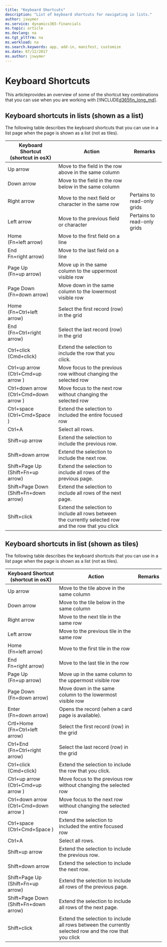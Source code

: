 ```yaml
---
title: "Keyboard Shortcuts"
description: "List of keyboard shortcuts for navigating in lists."
author: jswymer
ms.service: dynamics365-financials
ms.topic: article
ms.devlang: na
ms.tgt_pltfrm: na
ms.workload: na
ms.search.keywords: app, add-in, manifest, customize
ms.date: 07/12/2017
ms.author: jswymer
---
```


# Keyboard Shortcuts
This articleprovides an overview of some of the shortcut key combinations that you can use when you are working with [!INCLUDE[d365fin_long_md](includes/d365fin_long_md.md)].

## Keyboard shortcuts in lists (shown as a list)

The following table describes the keyboard shortcuts that you can use in a list page when the page is shown as a list (not as tiles).


|Keyboard Shortcut<br />(shortcut in osX)| Action|Remarks|
|-----------------|-------|-------|
|Up arrow|Move to the field in the row above in the same column|  |   
|Down arrow|Move to the field in the row below in the same column|  | 
|Right arrow|Move to the next field or character in the same row| Pertains to read-only grids| 
|Left arrow|Move to the previous field or character | Pertains to read-only grids|
|Home<br />(Fn+left arrow)|Move to the first field on a line|
|End<br />Fn+right arrow)|Move to the last field on a line|
|Page Up<br />(Fn+up arrow)|Move up in the same column to the uppermost visible row|
|Page Down<br />(Fn+down arrow)|Move down in the same column to the lowermost visible row|
|Home<br />(Fn+Ctrl+left arrow)|Select the first record (row) in the grid|
|End<br />(Fn+Ctrl+right arrow)|Select the last record (row) in the grid|
|Ctrl+click<br />(Cmd+click)|Extend the selection to include the row that you click.|
|Ctrl+up arrow<br />(Ctrl+Cmd+up arrow )|Move focus to the previous row without changing the selected row|
|Ctrl+down arrow<br />(Ctrl+Cmd+down arrow )|Move focus to the next row without changing the selected row|
|Ctrl+space<br />(Ctrl+Cmd+Space )|Extend the selection to included the entire focused row|
|Ctrl+A|Select all rows.|
|Shift+up arrow|Extend the selection to include the previous row.|
|Shift+down arrow|Extend the selection to include the next row.|
|Shift+Page Up<br />(Shift+Fn+up arrow)|Extend the selection to include all rows of the previous page.|
|Shift+Page Down<br />(Shift+Fn+down arrow)|Extend the selection to include all rows of the next page.|
|Shift+click|Extend the selection to include all rows between the currently selected row and the row that you click|

## Keyboard shortcuts in list (shown as tiles) 

The following table describes the keyboard shortcuts that you can use in a list page when the page is shown as a list (not as tiles).


|Keyboard Shortcut<br />(shortcut in osX)| Action|Remarks|
|-----------------|-------|-------|
|Up arrow|Move to the tile above in the same column|  |   
|Down arrow|Move to the tile below in the same column|  | 
|Right arrow|Move to the next tile in the same row| | 
|Left arrow|Move to the previous tile in the same row | |
|Home<br />(Fn+left arrow)|Move to the first tile in the row|
|End<br />Fn+right arrow)|Move to the last tile in the row|
|Page Up<br />(Fn+up arrow)|Move up in the same column to the uppermost visible row|
|Page Down<br />(Fn+down arrow)|Move down in the same column to the lowermost visible row|
|Enter<br />(Fn+down arrow)|Opens the record (when a card page is available).|
|Crtl+Home<br />(Fn+Ctrl+left arrow)|Select the first record (row) in the grid|
|Ctrl+End<br />(Fn+Ctrl+right arrow)|Select the last record (row) in the grid|
|Ctrl+click<br />(Cmd+click)|Extend the selection to include the row that you click.|
|Ctrl+up arrow<br />(Ctrl+Cmd+up arrow )|Move focus to the previous row without changing the selected row|
|Ctrl+down arrow<br />(Ctrl+Cmd+down arrow )|Move focus to the next row without changing the selected row|
|Ctrl+space<br />(Ctrl+Cmd+Space )|Extend the selection to included the entire focused row|
|Ctrl+A|Select all rows.|
|Shift+up arrow|Extend the selection to include the previous row.|
|Shift+down arrow|Extend the selection to include the next row.|
|Shift+Page Up<br />(Shift+Fn+up arrow)|Extend the selection to include all rows of the previous page.|
|Shift+Page Down<br />(Shift+Fn+down arrow)|Extend the selection to include all rows of the next page.|
|Shift+click|Extend the selection to include all rows between the currently selected row and the row that you click|

